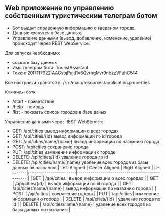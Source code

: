 ## Web приложение по управлению собственным туристическим телеграм ботом ##

* Бот выдает справочную информацию о введеном городе.
* Данные хранятся в базе данных.
* Управление данными (вывод, добавление, изменение, удаление) происходит через REST WebService.

Для запуска необходимо:
* cоздать базу данных
* Имя телеграм бота: TouristAssistant
* Токен: 2017117922:AAGstqPujtI1v6QvrhgMvr9nbzzVFuhC544

Все настройки хранятся в: /src/main/resources/application.properties

Команды бота:
* /start - приветствие
* /help - помощь
* /list - показать список городов в базе даных

Управление данными через REST WebService:
* GET:     /api/cities                вывод информации о всех городах
* GET:     /api/cities/{id}           вывод информации по id города
* GET:     /api/cities/name/{name}    вывод информации по названию города
* POST:    /api/cities                сохранение города
* PUT:     /api/cities                изменение информации о городе
* DELETE:  /api/cities/{id}           удаление города по id
* DELETE:  /api/cities/name/{name}    удаление всех городов из базы данных по названию
| Left-Aligned  | Center Aligned  | Right Aligned |
|:--------|:-----------------------:|:------------------------------------------------:|
| GET     | /api/cities             | вывод информации о всех городах                  |
| GET     | /api/cities/{id}        | вывод информации по id города                    |
| GET     | /api/cities/name/{name} | вывод информации по названию города   </head>    |
| POST    | /api/cities             | сохранение города                                |
| PUT     | /api/cities             | изменение информации о городе                    |
| DELETE  | /api/cities/{id}        | удаление города по id   </head>                  |
| DELETE  | /api/cities/name/{name} | удаление всех городов из базы данных по названию |

